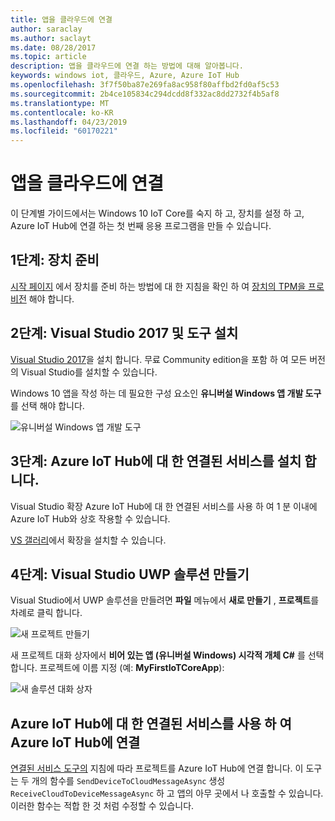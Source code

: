 ```yaml
---
title: 앱을 클라우드에 연결
author: saraclay
ms.author: saclayt
ms.date: 08/28/2017
ms.topic: article
description: 앱을 클라우드에 연결 하는 방법에 대해 알아봅니다.
keywords: windows iot, 클라우드, Azure, Azure IoT Hub
ms.openlocfilehash: 3f7f50ba87e269fa8ac958f80affbd2fd0af5c53
ms.sourcegitcommit: 2b4ce105834c294dcdd8f332ac8dd2732f4b5af8
ms.translationtype: MT
ms.contentlocale: ko-KR
ms.lasthandoff: 04/23/2019
ms.locfileid: "60170221"
---
```

# <a name="connect-your-app-to-the-cloud"></a>앱을 클라우드에 연결

이 단계별 가이드에서는 Windows 10 IoT Core를 숙지 하 고, 장치를 설정 하 고, Azure IoT Hub에 연결 하는 첫 번째 응용 프로그램을 만들 수 있습니다.

## <a name="step-1-prepare-your-device"></a>1단계: 장치 준비

[시작 페이지](https://developer.microsoft.com/en-us/windows/iot/getstarted) 에서 장치를 준비 하는 방법에 대 한 지침을 확인 하 여 [장치의 TPM을 프로 비전](../connect-to-cloud/ConnectDeviceToCloud.md) 해야 합니다.

## <a name="step-2-install-visual-studio-2017-and-tools"></a>2단계: Visual Studio 2017 및 도구 설치

[Visual Studio 2017](https://go.microsoft.com/fwlink/?linkid=845271)을 설치 합니다. 무료 Community edition을 포함 하 여 모든 버전의 Visual Studio를 설치할 수 있습니다.

Windows 10 앱을 작성 하는 데 필요한 구성 요소인 **유니버설 Windows 앱 개발 도구**를 선택 해야 합니다.

![유니버설 Windows 앱 개발 도구](../media/ConnectAppToCloud/install_tools_for_windows10.png)

## <a name="step-3-install-the-connected-services-for-azure-iot-hub"></a>3단계: Azure IoT Hub에 대 한 연결된 서비스를 설치 합니다.

Visual Studio 확장 Azure IoT Hub에 대 한 연결된 서비스를 사용 하 여 1 분 이내에 Azure IoT Hub와 상호 작용할 수 있습니다.

[VS 갤러리](https://aka.ms/azure-iot-hub-vs-2017-cs-vs-gallery)에서 확장을 설치할 수 있습니다.

## <a name="step-4-create-a-visual-studio-uwp-solution"></a>4단계: Visual Studio UWP 솔루션 만들기

Visual Studio에서 UWP 솔루션을 만들려면 **파일** 메뉴에서 **새로 만들기** , **프로젝트**를 차례로 클릭 합니다.

![새 프로젝트 만들기](../media/ConnectAppToCloud/new_project_menu.png)

새 프로젝트 대화 상자에서 **비어 있는 앱 (유니버설 Windows) 시각적 개체 C#** 를 선택 합니다. 프로젝트에 이름 지정 (예: **MyFirstIoTCoreApp**):

![새 솔루션 대화 상자](../media/ConnectAppToCloud/new_solution.png)

## <a name="use-the-connected-services-for-azure-iot-hub-to-connect-to-azure-iot-hub"></a>Azure IoT Hub에 대 한 연결된 서비스를 사용 하 여 Azure IoT Hub에 연결

[연결된 서비스 도구의](https://aka.ms/azure-iot-hub-vs-2017-cs-vs-gallery) 지침에 따라 프로젝트를 Azure IoT Hub에 연결 합니다. 이 도구는 두 개의 함수를 `SendDeviceToCloudMessageAsync` 생성 `ReceiveCloudToDeviceMessageAsync` 하 고 앱의 아무 곳에서 나 호출할 수 있습니다. 이러한 함수는 적합 한 것 처럼 수정할 수 있습니다.  


